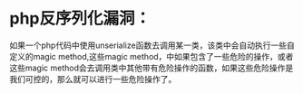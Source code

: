 # php反序列化漏洞：

如果一个php代码中使用unserialize函数去调用某一类，该类中会自动执行一些自定义的magic method,这些magic method，中如果包含了一些危险的操作，或者这些magic method会去调用类中其他带有危险操作的函数，如果这些危险操作是我们可控的，那么就可以进行一些危险操作了。